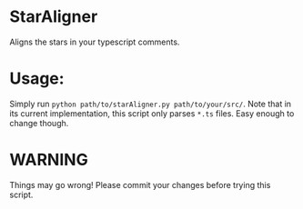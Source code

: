 # StarAligner

Aligns the stars in your typescript comments.

# Usage:

Simply run `python path/to/starAligner.py path/to/your/src/`. Note that in its current implementation, this script only parses `*.ts` files. Easy enough to change though.

# WARNING

Things may go wrong! Please commit your changes before trying this script.
